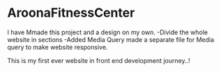 # AroonaFitnessCenter
I have Mmade this project and a design on my own.
-Divide the whole website in sections
-Added Media Query made a separate file for Media query to make website responsive.

This is my first ever website in front end development journey..!

